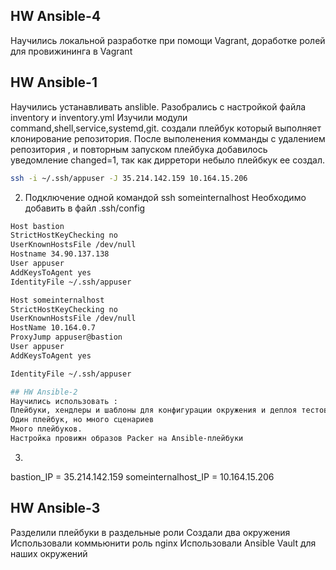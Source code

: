 ## HW Ansible-4
Научились локальной разработке при помощи Vagrant, доработке ролей для провижининга в Vagrant

## HW Ansible-1
Научились устанавливать anslible.
Разобрались с настройкой файла inventory и inventory.yml
Изучили модули command,shell,service,systemd,git.
создали плейбук который выполняет клонирование репозитория.
После выполенения комманды с удалением репозитория , и повторным запуском плейбука добавилось уведомление changed=1, так как дирретори небыло плейбкук ее создал.

```bash
ssh -i ~/.ssh/appuser -J 35.214.142.159 10.164.15.206
```
2. Подключение одной командой ssh someinternalhost
Необходимо добавить в файл .ssh/config

```bash
Host bastion
StrictHostKeyChecking no
UserKnownHostsFile /dev/null
Hostname 34.90.137.138
User appuser
AddKeysToAgent yes
IdentityFile ~/.ssh/appuser

Host someinternalhost
StrictHostKeyChecking no
UserKnownHostsFile /dev/null
HostName 10.164.0.7
ProxyJump appuser@bastion
User appuser
AddKeysToAgent yes

IdentityFile ~/.ssh/appuser

## HW Ansible-2
Научились использовать :
Плейбуки, хендлеры и шаблоны для конфигурации окружения и деплоя тестового приложения. Подход один плейбук, один сценарий (play)
Один плейбук, но много сценариев
Много плейбуков.
Настройка провижн образов Packer на Ansible-плейбуки
```
3.
bastion_IP = 35.214.142.159
someinternalhost_IP = 10.164.15.206


## HW Ansible-3

Разделили плейбуки в раздельные роли
Создали два окружения
Использовали коммьюнити роль nginx
Использовали Ansible Vault для наших окружений

